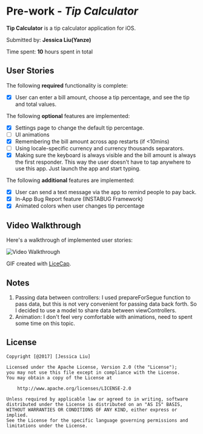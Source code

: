 
# Pre-work - *Tip Calculator*

**Tip Calculator** is a tip calculator application for iOS.

Submitted by: **Jessica Liu(Yanze)**

Time spent: **10** hours spent in total

## User Stories

The following **required** functionality is complete:

* [x] User can enter a bill amount, choose a tip percentage, and see the tip and total values.

The following **optional** features are implemented:
* [x] Settings page to change the default tip percentage.
* [ ] UI animations
* [x] Remembering the bill amount across app restarts (if <10mins)
* [ ] Using locale-specific currency and currency thousands separators.
* [x] Making sure the keyboard is always visible and the bill amount is always the first responder. This way the user doesn't have to tap anywhere to use this app. Just launch the app and start typing.

The following **additional** features are implemented:

- [x] User can send a text message via the app to remind people to pay back.
- [x] In-App Bug Report feature (INSTABUG Framework)
- [x] Animated colors when user changes tip percentage

## Video Walkthrough 

Here's a walkthrough of implemented user stories:

<img src='http://i.imgur.com/0Hn3U3S.gif' title='Video Walkthrough' width='' alt='Video Walkthrough' />

GIF created with [LiceCap](http://www.cockos.com/licecap/).

## Notes

1. Passing data between controllers: I used prepareForSegue function to pass data, but this is not very convenient for passing data back forth. So I decided to use a model to share data between viewControllers.
2. Animation: I don't feel very comfortable with animations, need to spent some time on this topic.

## License

    Copyright [@2017] [Jessica Liu]

    Licensed under the Apache License, Version 2.0 (the "License");
    you may not use this file except in compliance with the License.
    You may obtain a copy of the License at

        http://www.apache.org/licenses/LICENSE-2.0

    Unless required by applicable law or agreed to in writing, software
    distributed under the License is distributed on an "AS IS" BASIS,
    WITHOUT WARRANTIES OR CONDITIONS OF ANY KIND, either express or implied.
    See the License for the specific language governing permissions and
    limitations under the License.
